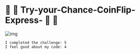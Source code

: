 # :fallen_leaf: :bat: Try-your-Chance-CoinFlip-Express- :bat: :fallen_leaf:
![img](https://i.imgur.com/NjNOL78.png)

```
I completed the challenge: 5
I feel good about my code: 4
```
